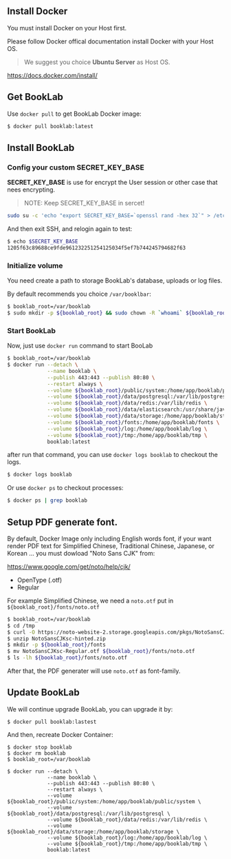 ## Install Docker

You must install Docker on your Host first.

Please follow Docker offical documentation install Docker with your Host OS.

> We suggest you choice **Ubuntu Server** as Host OS.

[https://docs\.docker\.com/install/](https://docs.docker.com/install/)

## Get BookLab

Use `docker pull` to get BookLab Docker image:

```bash
$ docker pull booklab:latest
```

## Install BookLab

### Config your custom SECRET_KEY_BASE

**SECRET_KEY_BASE** is use for encrypt the User session or other case that nees encrypting.

> NOTE: Keep SECRET_KEY_BASE in sercet!

```bash
sudo su -c 'echo "export SECRET_KEY_BASE=`openssl rand -hex 32`" > /etc/profile.d/rails-profile.sh'
```

And then exit SSH, and relogin again to test:

```bash
$ echo $SECRET_KEY_BASE
1205f63c89688ce9fde961232251254125034f5ef7b744245794682f63
```

### Initialize volume

You need create a path to storage BookLab's database, uploads or log files.

By default recommends you choice `/var/booklbar`:

```bash
$ booklab_root=/var/booklab
$ sudo mkdir -p ${booklab_root} && sudo chown -R `whoami` ${booklab_root}
```

### Start BookLab

Now, just use `docker run` command to start BooLab

```bash
$ booklab_root=/var/booklab
$ docker run --detach \
             --name booklab \
             --publish 443:443 --publish 80:80 \
             --restart always \
             --volume ${booklab_root}/public/system:/home/app/booklab/public/system \
             --volume ${booklab_root}/data/postgresql:/var/lib/postgresql \
             --volume ${booklab_root}/data/redis:/var/lib/redis \
             --volume ${booklab_root}/data/elasticsearch:/usr/share/java/elasticsearch/data \
             --volume ${booklab_root}/data/storage:/home/app/booklab/storage \
             --volume ${booklab_root}/fonts:/home/app/booklab/fonts \
             --volume ${booklab_root}/log:/home/app/booklab/log \
             --volume ${booklab_root}/tmp:/home/app/booklab/tmp \
             booklab:latest
```

after run that command, you can use `docker logs booklab` to checkout the logs.


```bash
$ docker logs booklab
```

Or use `docker ps` to checkout processes:

```bash
$ docker ps | grep booklab
```

## Setup PDF generate font.

By default, Docker Image only including English words font, if your want render PDF text for Simplified Chinese, Traditional Chinese, Japanese, or Korean ... you must dowload "Noto Sans CJK" from:

https://www.google.com/get/noto/help/cjk/

- OpenType (.otf)
- Regular

For example Simplified Chinese, we need a `noto.otf` put in `${booklab_root}/fonts/noto.otf`

```bash
$ booklab_root=/var/booklab
$ cd /tmp
$ curl -O https://noto-website-2.storage.googleapis.com/pkgs/NotoSansCJKsc-hinted.zip
$ unzip NotoSansCJKsc-hinted.zip
$ mkdir -p ${booklab_root}/fonts
$ mv NotoSansCJKsc-Regular.otf ${booklab_root}/fonts/noto.otf
$ ls -lh ${booklab_root}/fonts/noto.otf
```

After that, the PDF generater will use `noto.otf` as font-family.

## Update BookLab

We will continue upgrade BookLab, you can upgrade it by:

```
$ docker pull booklab:lastest
```

And then, recreate Docker Container:

```
$ docker stop booklab
$ docker rm booklab
$ booklab_root=/var/booklab

$ docker run --detach \
             --name booklab \
             --publish 443:443 --publish 80:80 \
             --restart always \
             --volume ${booklab_root}/public/system:/home/app/booklab/public/system \
             --volume ${booklab_root}/data/postgresql:/var/lib/postgresql \
             --volume ${booklab_root}/data/redis:/var/lib/redis \
             --volume ${booklab_root}/data/storage:/home/app/booklab/storage \
             --volume ${booklab_root}/log:/home/app/booklab/log \
             --volume ${booklab_root}/tmp:/home/app/booklab/tmp \
             booklab:latest
```
